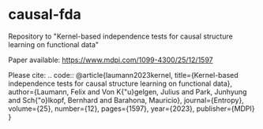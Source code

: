 # causal-fda

Repository to "Kernel-based independence tests for causal structure learning on functional data"

Paper available: https://www.mdpi.com/1099-4300/25/12/1597

Please cite:
.. code::
  @article{laumann2023kernel,
    title={Kernel-based independence tests for causal structure learning on functional data},
    author={Laumann, Felix and Von K{\"u}gelgen, Julius and Park, Junhyung and Sch{\"o}lkopf, Bernhard and Barahona, Mauricio},
    journal={Entropy},
    volume={25},
    number={12},
    pages={1597},
    year={2023},
    publisher={MDPI}
  }

